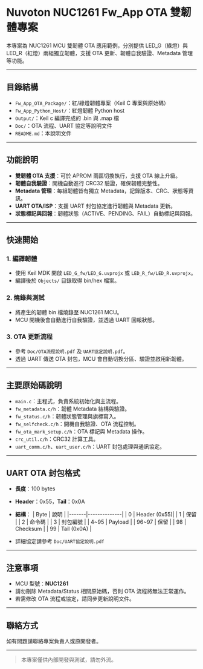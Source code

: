 # Nuvoton NUC1261 Fw_App OTA 雙韌體專案

本專案為 NUC1261 MCU 雙韌體 OTA 應用範例，分別提供 LED_G（綠燈）與 LED_R（紅燈）兩組獨立韌體，支援 OTA 更新、韌體自我驗證、Metadata 管理等功能。

---

## 目錄結構

- `Fw_App_OTA_Package/`：紅/綠燈韌體專案（Keil C 專案與原始碼）
- `Fw_App_Python_Host/`：紅燈韌體 Python host
- `Output/`：Keil c 編譯完成的 .bin 與 .map 檔
- `Doc/`：OTA 流程、UART 協定等說明文件
- `README.md`：本說明文件

---

## 功能說明

- **雙韌體 OTA 支援**：可於 APROM 兩區切換執行，支援 OTA 線上升級。
- **韌體自我驗證**：開機自動進行 CRC32 驗證，確保韌體完整性。
- **Metadata 管理**：每組韌體皆有獨立 Metadata，記錄版本、CRC、狀態等資訊。
- **UART OTA/ISP**：支援 UART 封包協定進行韌體與 Metadata 更新。
- **狀態標記與回報**：韌體狀態（ACTIVE、PENDING、FAIL）自動標記與回報。

---

## 快速開始

### 1. 編譯韌體

- 使用 Keil MDK 開啟 `LED_G_fw/LED_G.uvprojx` 或 `LED_R_fw/LED_R.uvprojx`。
- 編譯後於 `Objects/` 目錄取得 bin/hex 檔案。

### 2. 燒錄與測試

- 將產生的韌體 bin 檔燒錄至 NUC1261 MCU。
- MCU 開機後會自動進行自我驗證，並透過 UART 回報狀態。

### 3. OTA 更新流程

- 參考 `Doc/OTA流程說明.pdf` 及 `UART協定說明.pdf`。
- 透過 UART 傳送 OTA 封包，MCU 會自動切換分區、驗證並啟用新韌體。

---

## 主要原始碼說明

- `main.c`：主程式，負責系統初始化與主流程。
- `fw_metadata.c/h`：韌體 Metadata 結構與驗證。
- `fw_status.c/h`：韌體狀態管理與旗標寫入。
- `fw_selfcheck.c/h`：開機自我驗證、OTA 流程控制。
- `fw_ota_mark_setup.c/h`：OTA 標記與 Metadata 操作。
- `crc_util.c/h`：CRC32 計算工具。
- `uart_comm.c/h`、`uart_user.c/h`：UART 封包處理與通訊協定。

---

## UART OTA 封包格式

- **長度**：100 bytes
- **Header**：0x55，**Tail**：0x0A
- **結構**：
  | Byte  | 說明         |
  |-------|--------------|
  | 0     | Header (0x55)|
  | 1     | 保留         |
  | 2     | 命令碼       |
  | 3     | 封包編號     |
  | 4~95  | Payload      |
  | 96~97 | 保留         |
  | 98    | Checksum     |
  | 99    | Tail (0x0A)  |

- 詳細協定請參考 `Doc/UART協定說明.pdf`

---

## 注意事項

- MCU 型號：**NUC1261**
- 請勿刪除 Metadata/Status 相關原始碼，否則 OTA 流程將無法正常運作。
- 若需修改 OTA 流程或協定，請同步更新說明文件。

---

## 聯絡方式

如有問題請聯絡專案負責人或原開發者。

---

> 本專案僅供內部開發與測試，請勿外流。